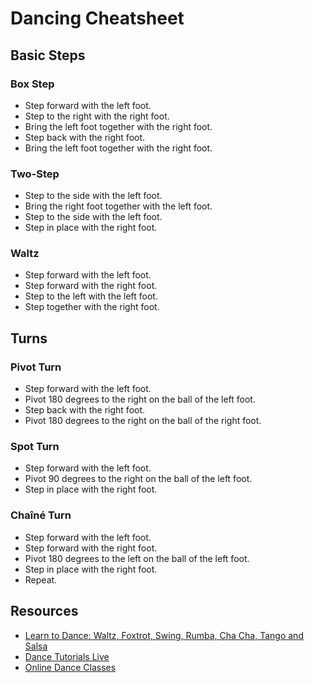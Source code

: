 # Dancing Cheatsheet

## Basic Steps

### Box Step
- Step forward with the left foot.
- Step to the right with the right foot.
- Bring the left foot together with the right foot.
- Step back with the right foot.
- Bring the left foot together with the right foot.

### Two-Step
- Step to the side with the left foot.
- Bring the right foot together with the left foot.
- Step to the side with the left foot.
- Step in place with the right foot.

### Waltz
- Step forward with the left foot.
- Step forward with the right foot.
- Step to the left with the left foot.
- Step together with the right foot.

## Turns

### Pivot Turn
- Step forward with the left foot.
- Pivot 180 degrees to the right on the ball of the left foot.
- Step back with the right foot.
- Pivot 180 degrees to the right on the ball of the right foot.

### Spot Turn
- Step forward with the left foot.
- Pivot 90 degrees to the right on the ball of the left foot.
- Step in place with the right foot.

### Chaîné Turn
- Step forward with the left foot.
- Step forward with the right foot.
- Pivot 180 degrees to the left on the ball of the left foot.
- Step in place with the right foot.
- Repeat.

## Resources
- [Learn to Dance: Waltz, Foxtrot, Swing, Rumba, Cha Cha, Tango and Salsa](https://www.youtube.com/watch?v=c4tjp4D2fY4)
- [Dance Tutorials Live](https://www.youtube.com/user/DanceTutorialsLIVE) 
- [Online Dance Classes](https://www.steezy.co/)
